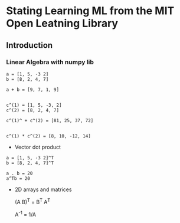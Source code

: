 # Stating Learning ML from the MIT Open Leatning Library

## Introduction 
### Linear Algebra with numpy lib

```
a = [1, 5, -3 2]
b = [8, 2, 4, 7]

a + b = [9, 7, 1, 9]


c^(1) = [1, 5, -3, 2]
c^(2) = [8, 2, 4, 7]

c^(1)^ + c^(2) = [81, 25, 37, 72]


c^(1) * c^(2) = [8, 10, -12, 14]

```
- Vector dot product

```
a = [1, 5, -3 2]^T
b = [8, 2, 4, 7]^T

a . b = 20
a^Tb = 20
````

- 2D arrays and matrices
  
  (A B)<sup>T</sup> = B<sup>T</sup> A<sup>T</sup>
  
  A<sup>-1</sup> = 1/A

